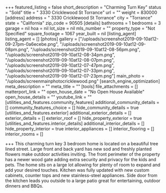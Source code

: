 +++
featured_listing = false
short_description = "Charming Turn Key"
status = "Sold"
title = " 3330 Cricklewood St Torrance"
url = ""
weight = 830000
[address]
address = " 3330 Cricklewood St Torrance"
city = "Torrance"
state = "California"
zip_code = 90505
[details]
bathrooms = 1
bedrooms = 3
garage = nil
hoa = nil
lot_size = nil
mls_number = ""
property_type = "Not Specified"
square_footage = 1067
year_built = nil
[listing_agent]
listing_agent = []
[photos]
gallery = ["/uploads/screenshot2019-09-10at12-09-27pm-0a6ecebe.png", "/uploads/screenshot2019-09-10at12-09-08pm.png", "/uploads/screenshot2019-09-10at12-08-56pm.png", "/uploads/screenshot2019-09-10at12-08-34pm.png", "/uploads/screenshot2019-09-10at12-08-07pm.png", "/uploads/screenshot2019-09-10at12-07-47pm.png", "/uploads/screenshot2019-09-10at12-07-33pm.png", "/uploads/screenshot2019-09-10at12-07-23pm.png"]
main_photo = "/uploads/screenmainphotocricklewood.png"
[search_engine_optimization]
meta_description = ""
meta_title = ""
[tools]
file_attachments = []
matterport_link = ""
open_house_date = "No Open House Available"
open_house_details = ""
youtube_link = ""
[utilities_and_features.community_features]
additional_community_details = []
community_features_choice = []
hide_community_details = true
[utilities_and_features.exterior]
additional_exterior_details = []
exterior_details = []
exterior_roof = []
hide_property_exterior = true
[utilities_and_features.interior_details]
additional_interior_details = []
hide_property_interior = true
interior_appliances = []
interior_flooring = []
interior_rooms = []

+++
This charming turn key 3 bedroom home is located on a beautiful tree lined street. Large front and back yard has new sod and freshly planted flowers make outdoor activities inviting. The front perimeter of the property has a newer wood gate adding extra security and privacy for the kids and pets. The home sits on a large lot allowing for plenty of room to expand and add your desired touches. Kitchen was fully updated with new custom cabinets, counter tops and new stainless-steel appliances. Side door from the kitchen leads you outside to a large patio great for entertaining, outdoor dinners and BBQs.